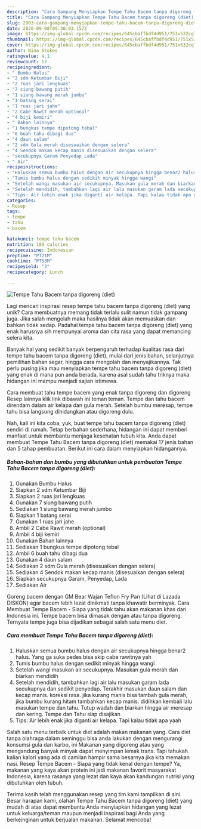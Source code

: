 ```yaml
---
description: "Cara Gampang Menyiapkan Tempe Tahu Bacem tanpa digoreng (diet) Anti Gagal"
title: "Cara Gampang Menyiapkan Tempe Tahu Bacem tanpa digoreng (diet) Anti Gagal"
slug: 2903-cara-gampang-menyiapkan-tempe-tahu-bacem-tanpa-digoreng-diet-anti-gagal
date: 2020-09-08T09:30:03.157Z
image: https://img-global.cpcdn.com/recipes/645cbaffbdf4d951/751x532cq70/tempe-tahu-bacem-tanpa-digoreng-diet-foto-resep-utama.jpg
thumbnail: https://img-global.cpcdn.com/recipes/645cbaffbdf4d951/751x532cq70/tempe-tahu-bacem-tanpa-digoreng-diet-foto-resep-utama.jpg
cover: https://img-global.cpcdn.com/recipes/645cbaffbdf4d951/751x532cq70/tempe-tahu-bacem-tanpa-digoreng-diet-foto-resep-utama.jpg
author: Nina Stokes
ratingvalue: 4.1
reviewcount: 12
recipeingredient:
- " Bumbu Halus"
- "2 sdm Ketumbar Biji"
- "2 ruas jari lengkuas"
- "7 siung bawang putih"
- "1 siung bawang merah jumbo"
- "1 batang serai"
- "1 ruas jari jahe"
- "2 Cabe Rawit merah optional"
- "4 biji kemiri"
- " Bahan lainnya"
- "1 bungkus tempe dipotong tebal"
- "6 buah tahu dibagi dua"
- "4 daun salam"
- "2 sdm Gula merah disesuaikan dengan selera"
- "4 Sendok makan kecap manis disesuaikan dengan selera"
- "secukupnya Garam Penyedap Lada"
- " Air"
recipeinstructions:
- "Haluskan semua bumbu halus dengan air secukupnya hingga benar2 halus. Yang ga suka pedes bisa skip cabe rawitnya yah"
- "Tumis bumbu halus dengan sedikit minyak hingga wangi"
- "Setelah wangi masukan air secukupnya. Masukan gula merah dan biarkan mendidih"
- "Setelah mendidih, tambahkan lagi air lalu masukan garam lada secukupnya dan sedikit penyedap. Terakhir masukan daun salam dan kecap manis. koreksi rasa. jika kurang manis bisa tambah gula merah, jika bumbu kurang hitam tambahkan kecap manis. didihkan kembali lalu masukan tempe dan tahu. Tutup wadah dan biarkan hingga air meresap dan kering. Tempe dan Tahu siap disajikan"
- "Tips: Air lebih enak jika diganti air kelapa. Tapi kalau tidak apa yaah"
categories:
- Resep
tags:
- tempe
- tahu
- bacem

katakunci: tempe tahu bacem 
nutrition: 189 calories
recipecuisine: Indonesian
preptime: "PT21M"
cooktime: "PT53M"
recipeyield: "3"
recipecategory: Lunch

---
```



![Tempe Tahu Bacem tanpa digoreng (diet)](https://img-global.cpcdn.com/recipes/645cbaffbdf4d951/751x532cq70/tempe-tahu-bacem-tanpa-digoreng-diet-foto-resep-utama.jpg)

Lagi mencari inspirasi resep tempe tahu bacem tanpa digoreng (diet) yang unik? Cara membuatnya memang tidak terlalu sulit namun tidak gampang juga. Jika salah mengolah maka hasilnya tidak akan memuaskan dan bahkan tidak sedap. Padahal tempe tahu bacem tanpa digoreng (diet) yang enak harusnya sih mempunyai aroma dan cita rasa yang dapat memancing selera kita.

Banyak hal yang sedikit banyak berpengaruh terhadap kualitas rasa dari tempe tahu bacem tanpa digoreng (diet), mulai dari jenis bahan, selanjutnya pemilihan bahan segar, hingga cara mengolah dan menyajikannya. Tak perlu pusing jika mau menyiapkan tempe tahu bacem tanpa digoreng (diet) yang enak di mana pun anda berada, karena asal sudah tahu triknya maka hidangan ini mampu menjadi sajian istimewa.

Cara membuat tahu tempe bacem yang enak tanpa digoreng dan digoreng Resep lainnya klik link dibawah ini teman teman. Tempe dan tahu bacem direndam dalam air kelapa dan gula merah. Setelah bumbu meresap, tempe tahu bisa langsung dihidangkan atau digoreng dulu.


Nah, kali ini kita coba, yuk, buat tempe tahu bacem tanpa digoreng (diet) sendiri di rumah. Tetap berbahan sederhana, hidangan ini dapat memberi manfaat untuk membantu menjaga kesehatan tubuh kita. Anda dapat membuat Tempe Tahu Bacem tanpa digoreng (diet) memakai 17 jenis bahan dan 5 tahap pembuatan. Berikut ini cara dalam menyiapkan hidangannya.

<!--inarticleads1-->

##### Bahan-bahan dan bumbu yang dibutuhkan untuk pembuatan Tempe Tahu Bacem tanpa digoreng (diet):

1. Gunakan  Bumbu Halus
1. Siapkan 2 sdm Ketumbar Biji
1. Siapkan 2 ruas jari lengkuas
1. Gunakan 7 siung bawang putih
1. Sediakan 1 siung bawang merah jumbo
1. Siapkan 1 batang serai
1. Gunakan 1 ruas jari jahe
1. Ambil 2 Cabe Rawit merah (optional)
1. Ambil 4 biji kemiri
1. Gunakan  Bahan lainnya
1. Sediakan 1 bungkus tempe dipotong tebal
1. Ambil 6 buah tahu dibagi dua
1. Gunakan 4 daun salam
1. Sediakan 2 sdm Gula merah (disesuaikan dengan selera)
1. Sediakan 4 Sendok makan kecap manis (disesuaikan dengan selera)
1. Siapkan secukupnya Garam, Penyedap, Lada
1. Sediakan  Air


Goreng bacem dengan GM Bear Wajan Teflon Fry Pan (Lihat di Lazada DISKON) agar bacem lebih lezat dinikmati tanpa khawatir berminyak. Cara Membuat Tempe Bacem - Siapa yang tidak tahu akan makanan khas dari Indonesia ini. Tempe bacem bisa dimasak dengan atau tanpa digoreng. Ternyata tempe juga bisa dijadikan sebagai salah satu menu diet. 

<!--inarticleads2-->

##### Cara membuat Tempe Tahu Bacem tanpa digoreng (diet):

1. Haluskan semua bumbu halus dengan air secukupnya hingga benar2 halus. Yang ga suka pedes bisa skip cabe rawitnya yah
1. Tumis bumbu halus dengan sedikit minyak hingga wangi
1. Setelah wangi masukan air secukupnya. Masukan gula merah dan biarkan mendidih
1. Setelah mendidih, tambahkan lagi air lalu masukan garam lada secukupnya dan sedikit penyedap. Terakhir masukan daun salam dan kecap manis. koreksi rasa. jika kurang manis bisa tambah gula merah, jika bumbu kurang hitam tambahkan kecap manis. didihkan kembali lalu masukan tempe dan tahu. Tutup wadah dan biarkan hingga air meresap dan kering. Tempe dan Tahu siap disajikan
1. Tips: Air lebih enak jika diganti air kelapa. Tapi kalau tidak apa yaah


Salah satu menu terbaik untuk diet adalah makan makanan yang. Cara diet tanpa olahraga dalam seminggu bisa anda lakukan dengan mengurangi konsumsi gula dan karbo, ini Makanan yang digoreng atau yang mengandung banyak minyak dapat menyimpan lemak trans. Tapi tahukah kalian kalori yang ada di camilan hampir sama besarnya jika kita memakan nasi. Resep Tempe Bacem - Siapa yang tidak kenal dengan tempe? Ya, makanan yang kaya akan protein ini jadi makanan favorit masyarakat Indonesia, karena rasanya yang lezat dan kaya akan kandungan nutrisi yang dibutuhkan oleh tubuh. 

Terima kasih telah menggunakan resep yang tim kami tampilkan di sini. Besar harapan kami, olahan Tempe Tahu Bacem tanpa digoreng (diet) yang mudah di atas dapat membantu Anda menyiapkan hidangan yang lezat untuk keluarga/teman maupun menjadi inspirasi bagi Anda yang berkeinginan untuk berjualan makanan. Selamat mencoba!

